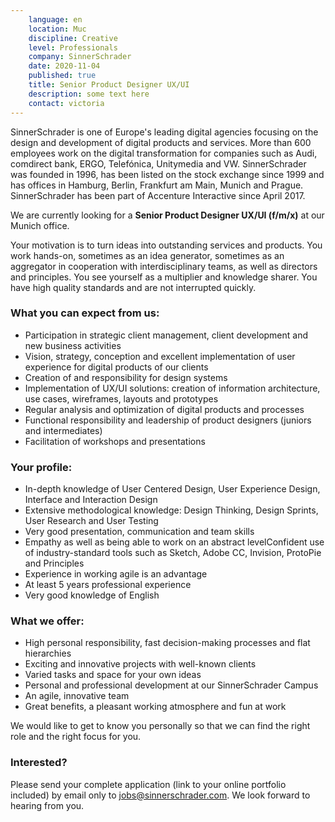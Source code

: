 ```yaml
---
    language: en
    location: Muc
    discipline: Creative
    level: Professionals
    company: SinnerSchrader
    date: 2020-11-04
    published: true
    title: Senior Product Designer UX/UI
    description: some text here 
    contact: victoria
---
```


SinnerSchrader is one of Europe's leading digital agencies focusing on the design and development of digital products and services. More than 600 employees work on the digital transformation for companies such as Audi, comdirect bank, ERGO, Telefónica, Unitymedia and VW. SinnerSchrader was founded in 1996, has been listed on the stock exchange since 1999 and has offices in Hamburg, Berlin, Frankfurt am Main, Munich and Prague. SinnerSchrader has been part of Accenture Interactive since April 2017.

We are currently looking for a **Senior Product Designer UX/UI (f/m/x)** at our Munich office.

Your motivation is to turn ideas into outstanding services and products. You work hands-on, sometimes as an idea generator, sometimes as an aggregator in cooperation with interdisciplinary teams, as well as directors and principles. You see yourself as a multiplier and knowledge sharer. You have high quality standards and are not interrupted quickly.

### What you can expect from us:

- Participation in strategic client management, client development and new business activities
- Vision, strategy, conception and excellent implementation of user experience for digital products of our clients
- Creation of and responsibility for design systems
- Implementation of UX/UI solutions: creation of information architecture, use cases, wireframes, layouts and prototypes
- Regular analysis and optimization of digital products and processes
- Functional responsibility and leadership of product designers (juniors and intermediates)
- Facilitation of workshops and presentations

### Your profile:

- In-depth knowledge of User Centered Design, User Experience Design, Interface and Interaction Design
- Extensive methodological knowledge: Design Thinking, Design Sprints, User Research and User Testing
- Very good presentation, communication and team skills
- Empathy as well as being able to work on an abstract levelConfident use of industry-standard tools such as Sketch, Adobe CC, Invision, ProtoPie and Principles
- Experience in working agile is an advantage
- At least 5 years professional experience
- Very good knowledge of English

### What we offer:

- High personal responsibility, fast decision-making processes and flat hierarchies
- Exciting and innovative projects with well-known clients
- Varied tasks and space for your own ideas
- Personal and professional development at our SinnerSchrader Campus
- An agile, innovative team
- Great benefits, a pleasant working atmosphere and fun at work

We would like to get to know you personally so that we can find the right role and the right focus for you.

### Interested?

Please send your complete application (link to your online portfolio included) by email only to jobs@sinnerschrader.com. We look forward to hearing from you.
